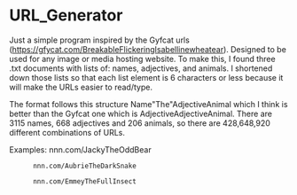 # URL_Generator
Just a simple program inspired by the Gyfcat urls (https://gfycat.com/BreakableFlickeringIsabellinewheatear). Designed to be used for any image or media hosting website.
To make this, I found three .txt documents with lists of: names, adjectives, and animals. I shortened down those lists so that each list element is 6 characters or less because it will make the URLs easier to read/type.

The format follows this structure Name"The"AdjectiveAnimal which I think is better than the Gyfcat one which is AdjectiveAdjectiveAnimal. There are 3115 names, 668 adjectives and 206 animals, so there are 428,648,920 different combinations of URLs.

Examples: 
          nnn.com/JackyTheOddBear

          nnn.com/AubrieTheDarkSnake
          
          nnn.com/EmmeyTheFullInsect
